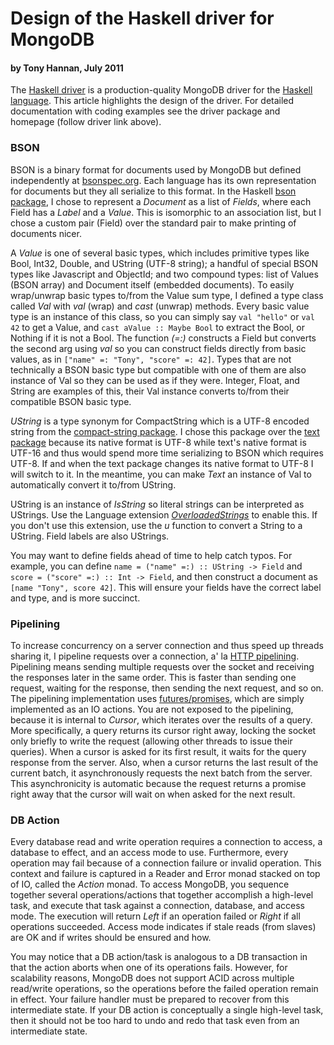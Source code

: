 # Design of the Haskell driver for MongoDB
#### by Tony Hannan, July 2011

The [Haskell driver](http://hackage.haskell.org/package/mongoDB) is a production-quality MongoDB driver for the [Haskell language](http://www.haskell.org/). This article highlights the design of the driver. For detailed documentation with coding examples see the driver package and homepage (follow driver link above).

### BSON

BSON is a binary format for documents used by MongoDB but defined independently at [bsonspec.org](http://bsonspec.org). Each language has its own representation for documents but they all serialize to this format. In the Haskell [bson package](http://hackage.haskell.org/package/bson), I chose to represent a *Document* as a list of *Fields*, where each Field has a *Label* and a *Value*. This is isomorphic to an association list, but I chose a custom pair (Field) over the standard pair to make printing of documents nicer.

A *Value* is one of several basic types, which includes primitive types like Bool, Int32, Double, and UString (UTF-8 string); a handful of special BSON types like Javascript and ObjectId; and two compound types: list of Values (BSON array) and Document itself (embedded documents). To easily wrap/unwrap basic types to/from the Value sum type, I defined a type class called *Val* with *val* (wrap) and *cast* (unwrap) methods. Every basic value type is an instance of this class, so you can simply say `val "hello"` or `val 42` to get a Value, and `cast aValue :: Maybe Bool` to extract the Bool, or Nothing if it is not a Bool. The function *(=:)* constructs a Field but converts the second arg using *val* so you can construct fields directly from basic values, as in `["name" =: "Tony", "score" =: 42]`. Types that are not technically a BSON basic type but compatible with one of them are also instance of Val so they can be used as if they were. Integer, Float, and String are examples of this, their Val instance converts to/from their compatible BSON basic type.

*UString* is a type synonym for CompactString which is a UTF-8 encoded string from the [compact-string package](http://hackage.haskell.org/package/compact-string-fix). I chose this package over the [text package](http://hackage.haskell.org/package/text) because its native format is UTF-8 while text's native format is UTF-16 and thus would spend more time serializing to BSON which requires UTF-8. If and when the text package changes its native format to UTF-8 I will switch to it. In the meantime, you can make *Text* an instance of Val to automatically convert it to/from UString.

UString is an instance of *IsString* so literal strings can be interpreted as UStrings. Use the Language extension [*OverloadedStrings*](http://www.haskell.org/ghc/docs/7.0.4/html/users_guide/type-class-extensions.html#Overloaded+string+literals) to enable this. If you don't use this extension, use the *u* function to convert a String to a UString. Field labels are also UStrings.

You may want to define fields ahead of time to help catch typos. For example, you can define `name = ("name" =:) :: UString -> Field` and `score = ("score" =:) :: Int -> Field`, and then construct a document as `[name "Tony", score 42]`. This will ensure your fields have the correct label and type, and is more succinct.

### Pipelining

To increase concurrency on a server connection and thus speed up threads sharing it, I pipeline requests over a connection, a' la [HTTP pipelining](http://en.wikipedia.org/wiki/HTTP_pipelining). Pipelining means sending multiple requests over the socket and receiving the responses later in the same order. This is faster than sending one request, waiting for the response, then sending the next request, and so on. The pipelining implementation uses [futures/promises](http://en.wikipedia.org/wiki/Futures_and_promises), which are simply implemented as an IO actions. You are not exposed to the pipelining, because it is internal to *Cursor*, which iterates over the results of a query. More specifically, a query returns its cursor right away, locking the socket only briefly to write the request (allowing other threads to issue their queries). When a cursor is asked for its first result, it waits for the query response from the server. Also, when a cursor returns the last result of the current batch, it asynchronously requests the next batch from the server. This asynchronicity is automatic because the request returns a promise right away that the cursor will wait on when asked for the next result.

### DB Action

Every database read and write operation requires a connection to access, a database to effect, and an access mode to use. Furthermore, every operation may fail because of a connection failure or invalid operation. This context and failure is captured in a Reader and Error monad stacked on top of IO, called the *Action* monad. To access MongoDB, you sequence together several operations/actions that together accomplish a high-level task, and execute that task against a connection, database, and access mode. The execution will return *Left* if an operation failed or *Right* if all operations succeeded. Access mode indicates if stale reads (from slaves) are OK and if writes should be ensured and how.

You may notice that a DB action/task is analogous to a DB transaction in that the action aborts when one of its operations fails. However, for scalability reasons, MongoDB does not support ACID across multiple read/write operations, so the operations before the failed operation remain in effect. Your failure handler must be prepared to recover from this intermediate state. If your DB action is conceptually a single high-level task, then it should not be too hard to undo and redo that task even from an intermediate state.
